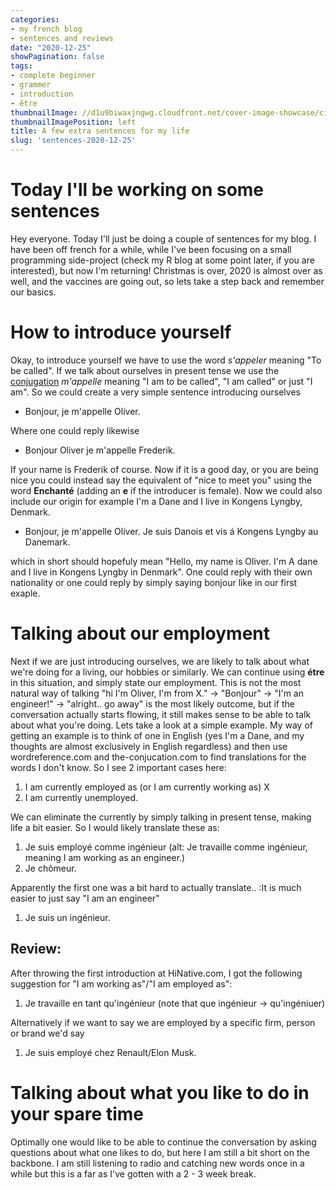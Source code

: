 ```yaml
---
categories:
- my french blog
- sentences and reviews
date: "2020-12-25"
showPagination: false
tags:
- complete beginner
- grammer
- introduction
- être
thumbnailImage: //d1u9biwaxjngwg.cloudfront.net/cover-image-showcase/city-750.jpg   
thumbnailImagePosition: left
title: A few extra sentences for my life
slug: 'sentences-2020-12-25'
---
```

# Today I'll be working on some sentences
Hey everyone. Today I'll just be doing a couple of sentences for my blog. I have been off french for a while, while I've been focusing on a small programming side-project (check my R blog at some point later, if you are interested), but now I'm returning! Christmas is over, 2020 is almost over as well, and the vaccines are going out, so lets take a step back and remember our basics.

<!-- more -->
# How to introduce yourself
Okay, to introduce yourself we have to use the word *s'appeler* meaning "To be called". If we talk about ourselves in present tense we use the [conjugation](https://www.the-conjugation.com/french/verb/s_appeler.php)  *m'appelle* meaning "I am to be called", "I am called" or just "I am". So we could create a very simple sentence introducing ourselves 

* Bonjour, je m'appelle Oliver. 

Where one could reply likewise

* Bonjour Oliver je m'appelle Frederik. 

If your name is Frederik of course. Now if it is a good day, or you are being nice you could instead say the equivalent of "nice to meet you" using the word **Enchanté** (adding an **e** if the introducer is female). Now we could also include our origin for example I'm a Dane and I live in Kongens Lyngby, Denmark.

* Bonjour, je m'appelle Oliver. Je suis Danois et vis á Kongens Lyngby au Danemark. 

which in short should hopefuly mean "Hello, my name is Oliver. I'm A dane and I live in Kongens Lyngby in Denmark". One could reply with their own nationality or one could reply by simply saying bonjour like in our first exaple.

# Talking about our employment
Next if we are just introducing ourselves, we are likely to talk about what we're doing for a living, our hobbies or similarly. We can continue using **étre** in this situation, and simply state our employment. This is not the most natural way of talking "hi I'm Oliver, I'm from X." -> "Bonjour" -> "I'm an engineer!" -> "alright.. go away" is the most likely outcome, but if the conversation actually starts flowing, it still makes sense to be able to talk about what you're doing. Lets take a look at a simple example. My way of getting an example is to think of one in English (yes I'm a Dane, and my thoughts are almost exclusively in English regardless) and then use wordreference.com and the-conjucation.com to find translations for the words I don't know. So I see 2 important cases here: 

1. I am currently employed as (or I am currently working as) X
1. I am currently unemployed.

We can eliminate the currently by simply talking in present tense, making life a bit easier. So I would likely translate these as:

1. Je suis employé comme ingénieur (alt: Je travaille comme ingénieur, meaning I am working as an engineer.)
1. Je chômeur.

Apparently the first one was a bit hard to actually translate.. :It is much easier to just say "I am an engineer"

1. Je suis un ingénieur.

## Review:
After throwing the first introduction at HiNative.com, I got the following suggestion for "I am working as"/"I am employed as":

1. Je travaille en tant qu'ingénieur (note that que ingénieur -> qu'ingéniuer)

Alternatively if we want to say we are employed by a specific firm, person or brand we'd say 

1. Je suis employé chez Renault/Elon Musk.


# Talking about what you like to do in your spare time
Optimally one would like to be able to continue the conversation by asking questions about what one likes to do, but here I am still a bit short on the backbone. I am still listening to radio and catching new words once in a while but this is a far as I've gotten with a 2 - 3 week break.
